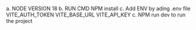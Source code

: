 <!-- TO RUN PROJECT -->

a. NODE VERSION 18
b. RUN CMD NPM install
c. Add ENV by ading .env file
  VITE_AUTH_TOKEN
  VITE_BASE_URL
  VITE_API_KEY
c. NPM run dev to run the project